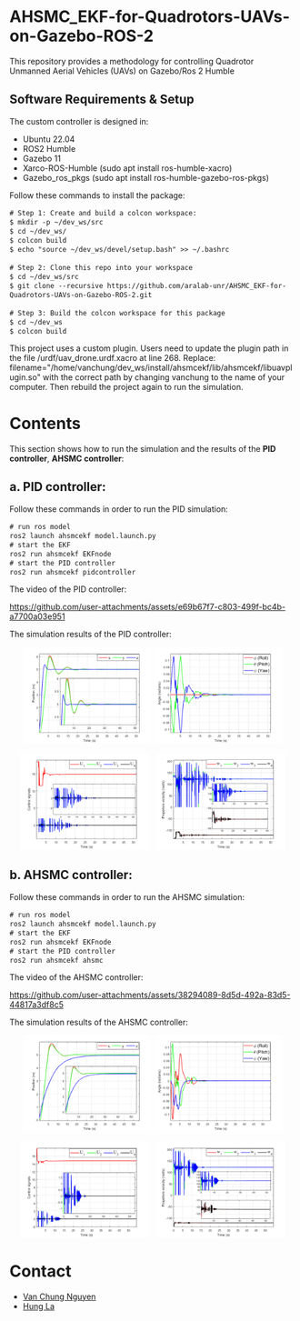 # AHSMC_EKF-for-Quadrotors-UAVs-on-Gazebo-ROS-2
This repository provides a methodology for controlling Quadrotor Unmanned Aerial Vehicles (UAVs) on Gazebo/Ros 2 Humble

## Software Requirements & Setup

The custom controller is designed in:

- Ubuntu 22.04
- ROS2 Humble
- Gazebo 11
- Xarco-ROS-Humble (sudo apt install ros-humble-xacro)
- Gazebo_ros_pkgs (sudo apt install ros-humble-gazebo-ros-pkgs)

Follow these commands to install the package:

```shell
# Step 1: Create and build a colcon workspace:
$ mkdir -p ~/dev_ws/src
$ cd ~/dev_ws/
$ colcon build
$ echo "source ~/dev_ws/devel/setup.bash" >> ~/.bashrc

# Step 2: Clone this repo into your workspace
$ cd ~/dev_ws/src
$ git clone --recursive https://github.com/aralab-unr/AHSMC_EKF-for-Quadrotors-UAVs-on-Gazebo-ROS-2.git

# Step 3: Build the colcon workspace for this package
$ cd ~/dev_ws
$ colcon build
```
This project uses a custom plugin. Users need to update the plugin path in the file /urdf/uav_drone.urdf.xacro at line 268. Replace: filename="/home/vanchung/dev_ws/install/ahsmcekf/lib/ahsmcekf/libuavplugin.so" with the correct path by changing vanchung to the name of your computer. Then rebuild the project again to run the simulation.

# Contents
This section shows how to run the simulation and the results of the **PID controller**, **AHSMC controller**:

## a. **PID controller:**   

Follow these commands in order to run the PID simulation:

```
# run ros model
ros2 launch ahsmcekf model.launch.py
# start the EKF
ros2 run ahsmcekf EKFnode
# start the PID controller
ros2 run ahsmcekf pidcontroller
```
The video of the PID controller: 

https://github.com/user-attachments/assets/e69b67f7-c803-499f-bc4b-a7700a03e951

The simulation results of the PID controller: 

<p align="center">
    <img src="ahsmcekf/figures/positionpid.png" style="display: inline-block; width: 45%;" />
    <img src="ahsmcekf/figures/angularpid.png" style="display: inline-block; width: 45%;" />
</p>


<p align="center">
    <img src="ahsmcekf/figures/controlpid.png" style="display: inline-block; width: 45%; margin-right: 2%;" />
    <img src="ahsmcekf/figures/propellerspid.png" style="display: inline-block; width: 45%;" />
</p>


## b. **AHSMC controller:**   

Follow these commands in order to run the AHSMC simulation:

```
# run ros model
ros2 launch ahsmcekf model.launch.py
# start the EKF
ros2 run ahsmcekf EKFnode
# start the PID controller
ros2 run ahsmcekf ahsmc
```
The video of the AHSMC controller: 

https://github.com/user-attachments/assets/38294089-8d5d-492a-83d5-44817a3df8c5

The simulation results of the AHSMC controller: 

<p align="center">
    <img src="ahsmcekf/figures/positionahsmc.png" style="display: inline-block; width: 45%;" />
    <img src="ahsmcekf/figures/angularahsmc.png" style="display: inline-block; width: 45%;" />
</p>


<p align="center">
    <img src="ahsmcekf/figures/controlahsmc.png" style="display: inline-block; width: 45%; margin-right: 2%;" />
    <img src="ahsmcekf/figures/propellerahsmc.png" style="display: inline-block; width: 45%;" />
</p>

# Contact
- [Van Chung Nguyen](mailto:vanchungn@.unr.edu)
- [Hung La](mailto:hla@unr.edu)
